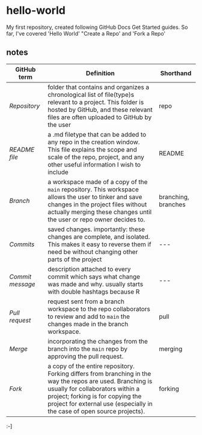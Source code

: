 # hello-world
My first repository, created following GitHub Docs Get Started guides. So far, I've covered 'Hello World' "Create a Repo' and 'Fork a Repo'

## notes
| **GitHub term** | **Definition** | **Shorthand** |
| --- | -------- | ------- |
| *Repository* | folder that contains and organizes a chronological list of file(type)s relevant to a project. This folder is hosted by GitHub, and these relevant files are often uploaded to GitHub by the user | repo |
| *README file* | a .md filetype that can be added to any repo in the creation window. This file explains the scope and scale of the repo, project, and any other useful information I wish to include | README |
| *Branch* | a workspace made of a copy of the `main` repository. This workspace allows the user to tinker and save changes in the project files without actually merging these changes until the user or repo owner decides to. | branching, branches |
| *Commits* | saved changes. importantly: these changes are complete, and isolated. This makes it easy to reverse them if need be without changing other parts of the project | --- |
| *Commit message* | description attached to every commit which says what change was made and why. usually starts with double hashtags because R | --- |
| *Pull request* | request sent from a branch workspace to the repo collaborators to review and add to `main` the changes made in the branch workspace. | pull |
| *Merge* | incorporating the changes from the branch into the `main` repo by approving the pull request. | merging |
| *Fork* | a copy of the entire repository. Forking differs from branching in the way the repos are used. Branching is usually for collaborators within a project; forking is for copying the project for external use (especially in the case of open source projects). | forking |


:-]
